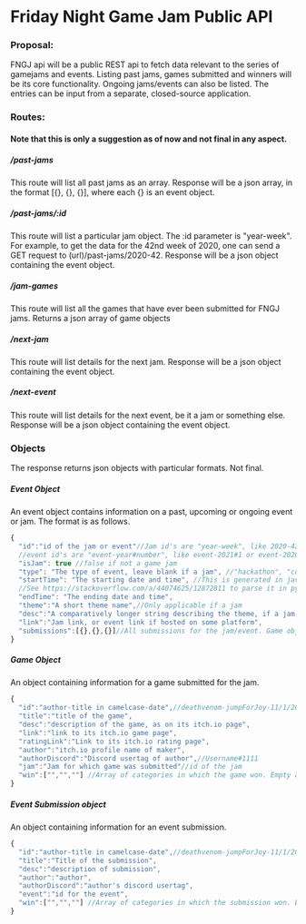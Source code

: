 # Friday Night Game Jam Public API

### Proposal:

FNGJ api will be a public REST api to fetch data relevant to the series of gamejams and events. Listing past jams, games submitted and winners will be its core functionality. Ongoing jams/events can also be listed. The entries can be input from a separate, closed-source application.

### Routes:

#### Note that this is only a suggestion as of now and not final in any aspect.

##### /past-jams

This route will list all past jams as an array.
Response will be a json array, in the format [{}, {}, {}], where each {} is an event object.

##### /past-jams/:id

This route will list a particular jam object. The :id parameter is "year-week". For example, to get the data for the 42nd week of 2020, one can send a GET request to (url)/past-jams/2020-42.
Response will be a json object containing the event object.

##### /jam-games

This route will list all the games that have ever been submitted for FNGJ jams.
Returns a json array of game objects

##### /next-jam

This route will list details for the next jam.
Response will be a json object containing the event object.

##### /next-event

This route will list details for the next event, be it a jam or something else.
Response will be a json object containing the event object.

### Objects

The response returns json objects with particular formats. Not final.

##### Event Object

An event object contains information on a past, upcoming or ongoing event or jam. The format is as follows.

```js
{
  "id":"id of the jam or event"//Jam id's are "year-week", like 2020-42
  //event id's are "event-year#number", like event-2021#1 or event-2020#69
  "isJam": true //false if not a game jam
  "type": "The type of event, leave blank if a jam", //"hackathon", "coding challenge"
  "startTime": "The starting date and time", //This is generated in javascript using JSON.stringify(Date object)
  //See https://stackoverflow.com/a/44074625/12872811 to parse it in python
  "endTime": "The ending date and time",
  "theme":"A short theme name",//Only applicable if a jam
  "desc":"A comparatively longer string describing the theme, if a jam, or describing the event.",
  "link":"Jam link, or event link if hosted on some platform",
  "submissions":[{},{},{}]//All submissions for the jam/event. Game object if a jam, submission object if a normal event submission.
}
```

##### Game Object

An object containing information for a game submitted for the jam.

```js
{
  "id":"author-title in camelcase-date",//deathvenom-jumpForJoy-11/1/2021
  "title":"title of the game",
  "desc":"description of the game, as on its itch.io page",
  "link":"link to its itch.io game page",
  "ratingLink":"Link to its itch.io rating page",
  "author":"itch.io profile name of maker",
  "authorDiscord":"Discord usertag of author",//Username#1111
  "jam":"Jam for which game was submitted"//id of the jam
  "win":["","",""] //Array of categories in which the game won. Empty array if none.
}
```

##### Event Submission object

An object containing information for an event submission.

```js
{
  "id":"author-title in camelcase-date",//deathvenom-jumpForJoy-11/1/2021
  "title":"Title of the submission",
  "desc":"description of submission",
  "author":"author",
  "authorDiscord":"author's discord usertag",
  "event":"id for the event",
  "win":["","",""] //Array of categories in which the submission won. Empty array if none.
}
```
